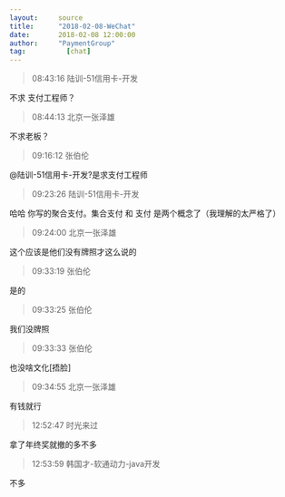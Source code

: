 ```yaml
---
layout:     source 
title:      "2018-02-08-WeChat"
date:       2018-02-08 12:00:00
author:     "PaymentGroup"
tag:		  [chat]
---
```

> 08:43:16  陆训-51信用卡-开发  
   
不求 支付工程师？  
   
> 08:44:13  北京一张泽雄  
   
不求老板？  
   
> 09:16:12  张伯伦  
   
@陆训-51信用卡-开发?是求支付工程师  
   
> 09:23:26  陆训-51信用卡-开发  
   
哈哈 你写的聚合支付。集合支付 和 支付 是两个概念了（我理解的太严格了）  
   
> 09:24:00  北京一张泽雄  
   
这个应该是他们没有牌照才这么说的  
   
> 09:33:19  张伯伦  
   
是的  
   
> 09:33:25  张伯伦  
   
我们没牌照  
   
> 09:33:33  张伯伦  
   
也没啥文化[捂脸]  
   
> 09:34:55  北京一张泽雄  
   
有钱就行  
   
> 12:52:47  时光来过  
   
拿了年终奖就撤的多不多  
   
> 12:53:59  韩国才-软通动力-java开发  
   
不多  
   
